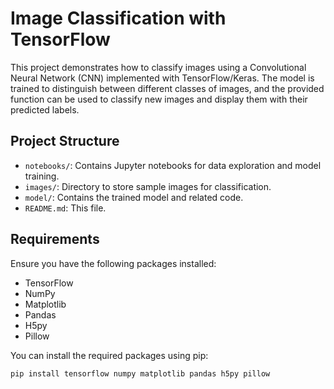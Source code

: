 # Image Classification with TensorFlow

This project demonstrates how to classify images using a Convolutional Neural Network (CNN) implemented with TensorFlow/Keras. The model is trained to distinguish between different classes of images, and the provided function can be used to classify new images and display them with their predicted labels.

## Project Structure

- `notebooks/`: Contains Jupyter notebooks for data exploration and model training.
- `images/`: Directory to store sample images for classification.
- `model/`: Contains the trained model and related code.
- `README.md`: This file.

## Requirements

Ensure you have the following packages installed:

- TensorFlow
- NumPy
- Matplotlib
- Pandas
- H5py
- Pillow

You can install the required packages using pip:

```bash
pip install tensorflow numpy matplotlib pandas h5py pillow
